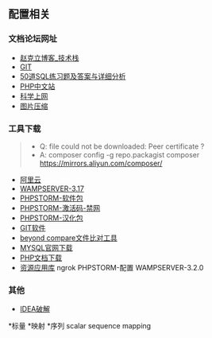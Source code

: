 ## 配置相关 ##
### 文档论坛网址 ###
- [赵克立博客_技术栈 ](https://www.zhaokeli.com/)
- [GIT](https://git-scm.com/book/zh/v2)
- [50道SQL练习题及答案与详细分析](https://www.jianshu.com/p/476b52ee4f1b "https://www.jianshu.com/p/fdb6115d927e")
- [PHP中文站](https://www.p2hp.com/ "")
- [科学上网](https://laod.cn/ "基本失效")
- [图片压缩](https://tinypng.com/ "TinyPNG – Compress PNG images while preserving transparency")

### 工具下载 ###
> * Q: file could not be downloaded: Peer certificate ?
> * A: composer config -g repo.packagist composer https://mirrors.aliyun.com/composer/
- [阿里云](https://mirrors.aliyun.com/composer/)
- [WAMPSERVER-3.17](https://blog.csdn.net/baidu_35297131/article/details/89738236 "https://545c.com/file/4763073-370442267")
- [PHPSTORM-软件包](https://www.jetbrains.com/phpstorm/download/other.html "ECHO源码社区-站群里一颗闪亮的星！")
- [PHPSTORM-激活码-禁网](http://pblog.rzepx.cn/27.html "ECHO源码社区-站群里一颗闪亮的星！")
- [PHPSTORM-汉化包](https://github.com/pingfangx/TranslatorX, "https://github.com/13966349186/TranslatorX")
- [GIT软件](https://gitforwindows.org/ "Git for Windows")
- [beyond compare文件比对工具](# "电脑管家")
- [MYSQL官网下载](https://dev.mysql.com/downloads/windows/installer/5.7.html)
- [PHP文档下载](https://www.php.net/download-docs.php "PHP: Download documentation")
- [资源应用库](http://caiyun.feixin.10086.cn/dl/175CkwzXXWNU2, "BScn") ngrok PHPSTORM-配置 WAMPSERVER-3.2.0

### 其他 ###
- [IDEA破解](https://www.jianshu.com/p/0cd070178a0d "待测试")

*标量 *映射 *序列
scalar
sequence
mapping